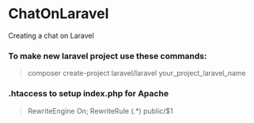 # ChatOnLaravel
Creating a chat on Laravel 

### To make new laravel project use these commands:
> composer create-project laravel/laravel your_project_laravel_name

### .htaccess to setup index.php for Apache
>RewriteEngine On; RewriteRule (.*) public/$1
